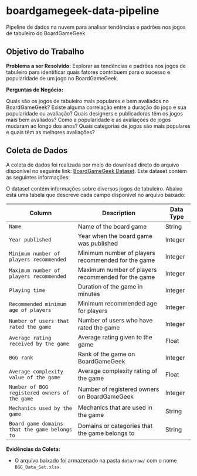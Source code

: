 # boardgamegeek-data-pipeline
Pipeline de dados na nuvem para analisar tendências e padrões nos jogos de tabuleiro do BoardGameGeek

## Objetivo do Trabalho

**Problema a ser Resolvido:**
Explorar as tendências e padrões nos jogos de tabuleiro para identificar quais fatores contribuem para o sucesso e popularidade de um jogo no BoardGameGeek.

**Perguntas de Negócio:**

Quais são os jogos de tabuleiro mais populares e bem avaliados no BoardGameGeek?
Existe alguma correlação entre a duração do jogo e sua popularidade ou avaliação?
Quais designers e publicadoras têm os jogos mais bem avaliados?
Como a popularidade e as avaliações de jogos mudaram ao longo dos anos?
Quais categorias de jogos são mais populares e quais têm as melhores avaliações?

## Coleta de Dados

A coleta de dados foi realizada por meio do download direto do arquivo disponível no seguinte link: [BoardGameGeek Dataset](https://ieee-dataport.org/open-access/boardgamegeek-dataset-board-games). Este dataset contém as seguintes informações:

O dataset contém informações sobre diversos jogos de tabuleiro. Abaixo está uma tabela que descreve cada campo disponível no arquivo baixado:

| **Column**                                             | **Description**                                                                                   | **Data Type**     |
|--------------------------------------------------------|---------------------------------------------------------------------------------------------------|------------------|
| `Name`                                                 | Name of the board game                                                                           | String           |
| `Year published`                                      | Year when the board game was published                                                           | Integer          |
| `Minimum number of players recommended`              | Minimum number of players recommended for the game                                             | Integer          |
| `Maximum number of players recommended`              | Maximum number of players recommended for the game                                             | Integer          |
| `Playing time`                                        | Duration of the game in minutes                                                                   | Integer          |
| `Recommended minimum age of players`                  | Minimum recommended age for players                                                              | Integer          |
| `Number of users that rated the game`                 | Number of users who have rated the game                                                           | Integer          |
| `Average rating received by the game`                 | Average rating given to the game                                                                 | Float            |
| `BGG rank`                                             | Rank of the game on BoardGameGeek                                                                 | Integer          |
| `Average complexity value of the game`                | Average complexity rating of the game                                                             | Float            |
| `Number of BGG registered owners of the game`         | Number of registered owners on BoardGameGeek                                                     | Integer          |
| `Mechanics used by the game`                           | Mechanics that are used in the game                                                                | String           |
| `Board game domains that the game belongs to`         | Domains or categories that the game belongs to                                                   | String           |

**Evidências da Coleta:**
- O arquivo baixado foi armazenado na pasta `data/raw/` com o nome `BGG_Data_Set.xlsx`.
